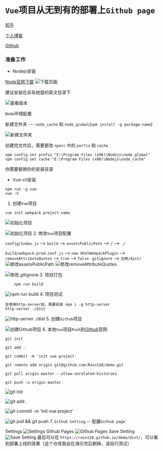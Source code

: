 # `Vue`项目从无到有的部署上`Github page`
[知乎](https://www.zhihu.com/people/yan-yang-nian-hua-120/activities)

[个人博客](https://rain120.github.io/)

[Github](https://github.com/Rain120)
### 准备工作
 - Nodejs安装
  
[Node官网下载](http://nodejs.cn/download/)
![下载页面](https://user-gold-cdn.xitu.io/2018/10/19/1668c933cfd5c7e0?w=1559&h=770&f=png&s=121790)

建议安装在非系统盘的英文目录下
    
![查看版本](https://user-gold-cdn.xitu.io/2018/10/19/1668c970dca6d72b?w=428&h=250&f=png&s=14032)
    
`Node`环境配置
    
新建文件夹 --- `node_cache` 和 `node_global`(`npm install -g package-name`)
    
![新建文件夹](https://user-gold-cdn.xitu.io/2018/10/19/1668c9a675e657ba?w=1096&h=478&f=png&s=66982)
    
创建完文件后，需要更改 `npmrc` 中的 `perfix` 和 `cache`
```
npm config set prefix "E:\Program Files (x86)\Nodejs\node_global"
npm config set cache "E:\Program Files (x86)\Nodejs\node_cache"
```
    
你需要替换你的安装目录
    
  - Vue-cli安装
```
npm run -g vue
vue -V
```

1. 创建`Vue`项目
```
vue init webpack project-name
```
    
![初始化项目](https://user-gold-cdn.xitu.io/2018/10/19/1668cc57c327240d?w=1217&h=258&f=png&s=37423)
    
![初始化项目](https://user-gold-cdn.xitu.io/2018/10/19/1668cc612eab58e6?w=1142&h=384&f=png&s=57814)
2. 修改`Vue`项目配置

`config/index.js` --> `build` --> `assetsPublicPath` --> `/` --> `./`

`build/webpack.prod.conf.js` --> `new HtmlWebpackPlugin` --> `removeAttributeQuotes` --> `true` --> `false`
`.gitignore` --> `注释/dist/`
![修改assetsPublicPath](https://user-gold-cdn.xitu.io/2018/10/19/1668cd5fd4c5d7c1?w=914&h=817&f=png&s=127782)
![修改removeAttributeQuotes](https://user-gold-cdn.xitu.io/2018/10/19/1668cd66b436ccb8?w=949&h=874&f=png&s=178960)

![修改.gitignore](https://user-gold-cdn.xitu.io/2018/10/19/1668ce98b65284ce?w=745&h=503&f=png&s=48112)
3. 项目打包
```
    npm run build 
```
![npm run build](https://user-gold-cdn.xitu.io/2018/10/19/1668ce43810ea0ee?w=1223&h=779&f=png&s=108140)
4. 项目测试
```
在使用http-server前，需要安装 npm i -g http-server
http-server ./dist
```
    
![http-server ./dist](https://user-gold-cdn.xitu.io/2018/10/19/1668cd108a5be0e2?w=677&h=153&f=png&s=27830)
5. 创建`Github`项目
    
![创建Github项目](https://user-gold-cdn.xitu.io/2018/10/19/1668ccabedc34a0e?w=1218&h=671&f=png&s=94520)
6. 本地`Vue`项目`Push`到[Github](https://github.com)官网
 ```
git init
    
git add .
    
git commit -m 'init vue project'
    
git remote add origin git@github.com:Rain120/demo.git 
    
git pull origin master --allow-unrelated-histories
    
git push -u origin master
```
    
![git init](https://user-gold-cdn.xitu.io/2018/10/19/1668ceb04fdd8a9e?w=685&h=50&f=png&s=9575)

![git add .](https://user-gold-cdn.xitu.io/2018/10/19/1668ced534ba145c?w=1016&h=742&f=png&s=156122)

![git commit -m 'init vue project'](https://user-gold-cdn.xitu.io/2018/10/19/1668cee33ad5485a)

![git pull && git push](https://user-gold-cdn.xitu.io/2018/10/19/1668cf142646bffa?w=835&h=636&f=png&s=91771)
7. `Github Setting` -- 配置`Github page`

Settings
![Settings](https://user-gold-cdn.xitu.io/2018/10/19/1668ccb537300271?w=1265&h=567&f=png&s=73363)
Github Pages
![Github Pages](https://user-gold-cdn.xitu.io/2018/10/19/1668ccba505d40f0?w=1109&h=558&f=png&s=58842)
Save Setting
![Save Setting](https://user-gold-cdn.xitu.io/2018/10/19/1668ccbff2c2c1c2?w=1214&h=680&f=png&s=73071)
最后可以在 `https://rain120.github.io/demo/dist/`，可以看到部署上线的效果（这个仓库我会在演示完后删掉，请自行测试）
